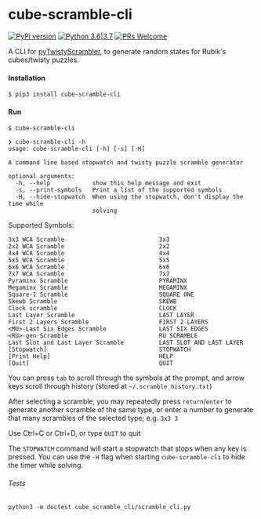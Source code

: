 # cube-scramble-cli

[![PyPi version](https://img.shields.io/pypi/v/cube_scramble_cli.svg)](https://pypi.python.org/pypi/cube_scramble_cli) [![Python 3.6|3.7](https://img.shields.io/pypi/pyversions/cube_scramble_cli.svg)](https://pypi.python.org/pypi/cube_scramble_cli) [![PRs Welcome](https://img.shields.io/badge/PRs-welcome-brightgreen.svg?style=flat-square)](http://makeapullrequest.com)

A CLI for [pyTwistyScrambler](https://github.com/euphwes/pyTwistyScrambler), to generate random states for Rubik's cubes/twisty puzzles.

#### Installation

`$ pip3 install cube-scramble-cli`

#### Run

`$ cube-scramble-cli`

```
❯ cube-scramble-cli -h
usage: cube-scramble-cli [-h] [-s] [-H]

A command line based stopwatch and twisty puzzle scramble generator

optional arguments:
  -h, --help            show this help message and exit
  -s, --print-symbols   Print a list of the supported symbols
  -H, --hide-stopwatch  When using the stopwatch, don't display the time while
                        solving
```

Supported Symbols:

```
3x3 WCA Scramble                           3x3
2x2 WCA Scramble                           2x2
4x4 WCA Scramble                           4x4
5x5 WCA Scramble                           5x5
6x6 WCA Scramble                           6x6
7x7 WCA Scramble                           7x7
Pyraminx Scramble                          PYRAMINX
Megaminx Scramble                          MEGAMINX
Square-1 Scramble                          SQUARE ONE
Skewb Scramble                             SKEWB
Clock scramble                             CLOCK
Last Layer Scramble                        LAST LAYER
First 2 Layers Scramble                    FIRST 2 LAYERS
<MU>-Last Six Edges Scramble               LAST SIX EDGES
<RU>-gen Scramble                          RU SCRAMBLE
Last Slot and Last Layer Scramble          LAST SLOT AND LAST LAYER
[Stopwatch]                                STOPWATCH
[Print Help]                               HELP
[Quit]                                     QUIT
```

You can press `tab` to scroll through the symbols at the prompt, and arrow keys scroll through history (stored at `~/.scramble_history.txt`)

After selecting a scramble, you may repeatedly press `return`/`enter` to generate another scramble of the same type, or enter a number to generate that many scrambles of the selected type; e.g. `3x3 3`

Use Ctrl+C or Ctrl+D, or type `QUIT` to quit

The `STOPWATCH` command will start a stopwatch that stops when any key is pressed. You can use the `-H` flag when starting `cube-scramble-cli` to hide the timer while solving.

###### Tests

`python3 -m doctest cube_scramble_cli/scramble_cli.py`
